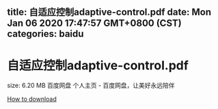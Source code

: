 
title: 自适应控制adaptive-control.pdf
date: Mon Jan 06 2020 17:47:57 GMT+0800 (CST)    
categories: baidu
---

# 自适应控制adaptive-control.pdf
size: 6.20 MB
 百度网盘 个人主页 - 百度网盘，让美好永远陪伴
 

[How to download](https://bpcam.bemobtrk.com/go/2ceec3aa-1ca2-46d6-b9ff-aaa5c184517c?jno=3588)